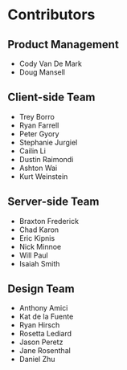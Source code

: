 Contributors
===

## Product Management

* Cody Van De Mark
* Doug Mansell

## Client-side Team

* Trey Borro
* Ryan Farrell
* Peter Gyory
* Stephanie Jurgiel
* Cailin Li
* Dustin Raimondi
* Ashton Wai
* Kurt Weinstein

## Server-side Team

* Braxton Frederick
* Chad Karon
* Eric Kipnis
* Nick Minnoe
* Will Paul
* Isaiah Smith

## Design Team

* Anthony Amici
* Kat de la Fuente
* Ryan Hirsch
* Rosetta Lediard
* Jason Peretz
* Jane Rosenthal
* Daniel Zhu
